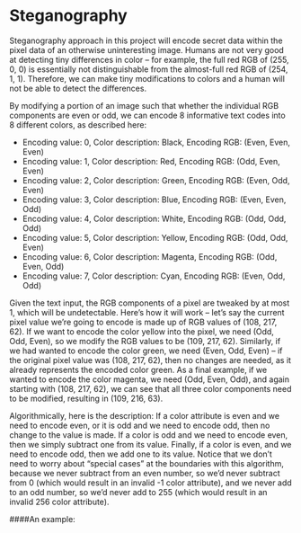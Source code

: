 # Steganography

Steganography approach in this project will encode secret data within the pixel data of
an otherwise uninteresting image. Humans are not very good at detecting tiny differences in color – for
example, the full red RGB of (255, 0, 0) is essentially not distinguishable from the almost-full red RGB of (254, 1,
1). Therefore, we can make tiny modifications to colors and a human will not be able to detect the differences.

By modifying a portion of an image such that whether the individual RGB components
are even or odd, we can encode 8 informative text codes into 8 different colors, as described here:

* Encoding value: 0, Color description: Black, Encoding RGB: (Even, Even, Even)
* Encoding value: 1, Color description: Red, Encoding RGB: (Odd, Even, Even)
* Encoding value: 2, Color description: Green, Encoding RGB: (Even, Odd, Even)
* Encoding value: 3, Color description: Blue, Encoding RGB: (Even, Even, Odd)
* Encoding value: 4, Color description: White, Encoding RGB: (Odd, Odd, Odd)
* Encoding value: 5, Color description: Yellow, Encoding RGB: (Odd, Odd, Even)
* Encoding value: 6, Color description: Magenta, Encoding RGB: (Odd, Even, Odd)
* Encoding value: 7, Color description: Cyan, Encoding RGB: (Even, Odd, Odd)

Given the text input, the RGB components of a pixel are tweaked by
at most 1, which will be undetectable. Here’s how it will work – let’s say the current pixel value we’re going to
encode is made up of RGB values of (108, 217, 62). If we want to encode the color yellow into the pixel, we
need (Odd, Odd, Even), so we modify the RGB values to be (109, 217, 62). Similarly, if we had wanted to encode
the color green, we need (Even, Odd, Even) – if the original pixel value was (108, 217, 62), then no changes are
needed, as it already represents the encoded color green. As a final example, if we wanted to encode the color
magenta, we need (Odd, Even, Odd), and again starting with (108, 217, 62), we can see that all three color
components need to be modified, resulting in (109, 216, 63).

Algorithmically, here is the description: If a color attribute is even and we need to encode even, or it is odd and
we need to encode odd, then no change to the value is made. If a color is odd and we need to encode even,
then we simply subtract one from its value. Finally, if a color is even, and we need to encode odd, then we add
one to its value. Notice that we don’t need to worry about “special cases” at the boundaries with this algorithm,
because we never subtract from an even number, so we’d never subtract from 0 (which would result in an
invalid -1 color attribute), and we never add to an odd number, so we’d never add to 255 (which would result in
an invalid 256 color attribute).

####An example:

